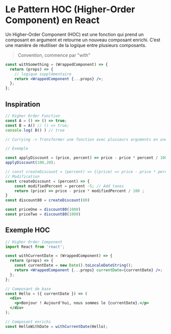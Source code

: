 # Le Pattern HOC (Higher-Order Component) en React

Un Higher-Order Component (HOC) est une fonction qui prend un composant en argument et retourne un nouveau composant enrichi. C’est une manière de réutiliser de la logique entre plusieurs composants.

> Convention, commence par "with"

```jsx
const withSomething = (WrappedComponent) => {
  return (props) => {
    // logique supplémentaire
    return <WrappedComponent {...props} />;
  };
};
```

## Inspiration

```jsx
// Higher Order Function
const A = () => () => true;
const B = A() // () => true;
console.log( B() ) // true

// Currying -> Transformer une fonction avec plusieurs arguments en une série de fonctions imbriquées, chacune prenant un seul argument.

// Exemple

const applyDiscount = (price, percent) => price - price * percent / 100 ;
applyDiscount(100,20);

// const createDiscount = (percent) => {(price) => price - price * percent / 100 ;
// Modification
const createDiscount = (percent) => {
    const modifiedPercent = percent -5; // Add taxes
    return (price) => price - price * modifiedPercent / 100 ;
}
const discount80 = createDiscount(80)

const priceOne = discount80(1000)
const priceTwo = discount80(1000)
```

## Exemple HOC

```jsx
// Higher Order Component
import React from 'react';

const withCurrentDate = (WrappedComponent) => {
  return (props) => {
    const currentDate = new Date().toLocaleDateString();
    return <WrappedComponent {...props} currentDate={currentDate} />;
  };
};

// Composant de base
const Hello = ({ currentDate }) => (
  <div>
    <p>Bonjour ! Aujourd'hui, nous sommes le {currentDate}.</p>
  </div>
);

// Composant enrichi
const HelloWithDate = withCurrentDate(Hello);

```

